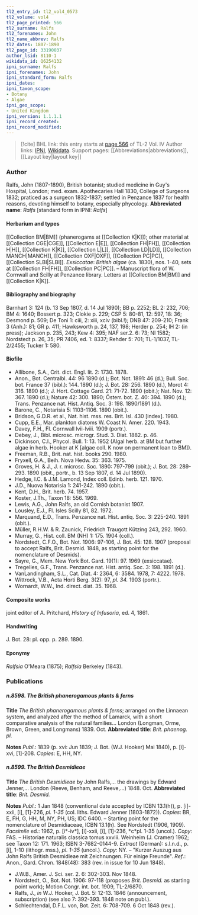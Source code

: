 ```yaml
---
tl2_entry_id: tl2_vol4_0573
tl2_volume: vol4
tl2_page_printed: 566
tl2_surname: Ralfs
tl2_forenames: John
tl2_name_abbrev: Ralfs
tl2_dates: 1807-1890
tl2_page_id: 33190037
author_lsid: 8110-1
wikidata_id: Q6254132
ipni_surname: Ralfs
ipni_forenames: John
ipni_standard_form: Ralfs
ipni_dates: 
ipni_taxon_scope: 
- Botany
- Algae
ipni_geo_scope: 
- United Kingdom
ipni_version: 1.1.1.1
ipni_record_created: 
ipni_record_modified:
---
```


> [!cite] BHL link: this entry starts at [page 566](https://www.biodiversitylibrary.org/page/33190037) of TL-2 Vol. IV
> Author links: [IPNI](https://www.ipni.org/a/8110-1), [Wikidata](https://www.wikidata.org/wiki/Q6254132). Support pages: [[Abbreviations|abbreviations]], [[Layout key|layout key]]

### Author

Ralfs, John (1807-1890), British botanist; studied medicine in Guy's Hospital, London; med. exam. Apothecaries Hall 1830, College of Surgeons 1832; praticed as a surgeon 1832-1837; settled in Penzance 1837 for health reasons, devoting himself to botany, especially phycology. 
**Abbreviated name**: *Ralfs* \[standard form in IPNI: *Ralfs*\]

#### Herbarium and types

[[Collection BM|BM]] (phanerogams at [[Collection K|K]]); other material at [[Collection CGE|CGE]], [[Collection E|E]], [[Collection FH|FH]], [[Collection H|H]], [[Collection K|K]], [[Collection L|L]], [[Collection LD|LD]], [[Collection MANCH|MANCH]], [[Collection OXF|OXF]], [[Collection PC|PC]], [[Collection SLBI|SLBI]].
*Exsiccatae*: *British algae* (ca. 1830), nos. 1-40, sets at [[Collection FH|FH]], [[Collection PC|PC]]. – Manuscript flora of W. Cornwall and Scilly at Penzance library. Letters at [[Collection BM|BM]] and [[Collection K|K]].

#### Bibliography and biography

Barnhart 3: 124 (b. 13 Sep 1807, d. 14 Jul 1890); BB p. 2252; BL 2: 232, 706; BM 4: 1640; Bossert p. 323; Clokie p. 229; CSP 5: 80-81, 12: 597, 18: 36; Desmond p. 509; De Toni 1: ciii, 2: xiii, xciv (bibl.!); DNB 47: 209-210; Frank 3 (Anh.): 81; GR p. 411; Hawksworth p. 24, 137, 198; Herder p. 254; IH 2: (in press); Jackson p. 235, 243; Kew 4: 395; NAF ser.2. 6: 73; NI 1582; Nordstedt p. 26, 35; PR 7406, ed. 1: 8337; Rehder 5: 701; TL-1/1037, TL-2/2455; Tucker 1: 580.

#### Biofile

- Allibone, S.A., Crit. dict. Engl. lit. 2: 1730. 1878.
- Anon., Bot. Centralbl. 44: 96 1890 (d.); Bot. Not. 1891: 46 (d.); Bull. Soc. bot. France 37 (bibl.): 144. 1890 (d.); J. Bot. 28: 256. 1890 (d.), Morot 4: 316. 1890 (d.); J. Hort. Cottage Gard. 21: 71-72. 1890 (obit.); Nat. Nov. 12: 367. 1890 (d.); Nature 42: 300. 1890; Österr. bot. Z. 40: 394. 1890 (d.); Trans. Penzance nat. Hist. Antiq. Soc. 3: 198. 1890/1891 (d.).
- Barone, C., Notarisia 5: 1103-1106. 1890 (obit.).
- Bridson, G.D.R. et al., Nat. hist. mss. res. Brit. Isl. 430 \[index\]. 1980.
- Cupp, E.E., Mar. plankton diatoms W. Coast N. Amer. 220. 1943.
- Davey, F.H., Fl. Cornwall lvii-lviii. 1909 (portr.).
- Debey, J., Bibl. microsc. microgr. Stud. 3. Diat. 1882. p. 46.
- Dickinson, C.I., Phycol. Bull. 1: 13. 1952 (Algal herb. at BM but further algae in herb. Hooker at K \[algae coll. K now on permanent loan to BM\]).
- Freeman, R.B., Brit. nat. hist. books 290. 1980.
- Fryxell, G.A., Beih. Nova Hedw. 35: 363. 1975.
- Groves, H. & J., J. r. microsc. Soc. 1890: 797-799 (obit.); J. Bot. 28: 289-293. 1890 (obit., portr., b. 13 Sep 1807, d. 14 Jul 1890).
- Hedge, I.C. & J.M. Lamond, Index coll. Edinb. herb. 121. 1970.
- J.D., Nuova Notarisia 1: 241-242. 1890 (obit.).
- Kent, D.H., Brit. herb. 74. 1957.
- Koster, J.Th., Taxon 18: 556. 1969.
- Lewis, A.G., John Ralfs, an old Cornish botanist 1907.
- Lousley, E.J., Fl. Isles Scilly 81, 82. 1972.
- Marquand, E.D., Trans. Penzance nat. Hist. antiq. Soc. 3: 225-240. 1891 (obit.).
- Müller, R.H.W. & R. Zaunick, Friedrich Traugott Kützing 243, 292. 1960.
- Murray, G., Hist. coll. BM (NH) 1: 175. 1904 (coll.).
- Nordstedt, C.F.O., Bot. Not. 1906: 97-106, J. Bot. 45: 128. 1907 (proposal to accept Ralfs, Brit. Desmid. 1848, as starting point for the nomenclature of Desmids).
- Sayre, G., Mem. New York Bot. Gard. 19(1): 97. 1969 (exsiccatae).
- Tregelles, G.F., Trans. Penzance nat. Hist. antiq. Soc. 3: 198. 1891 (d.).
- VanLandingham, S.L., Cat. Diat. 4: 2364, 6: 3584. 1978, 7: 4222. 1978.
- Wittrock, V.B., Acta Horti Berg. 3(2): 97, *pl. 34.* 1903 (portr.).
- Wornardt, W.W., Ind. direct. diat. 35. 1968.

#### Composite works

joint editor of A. Pritchard, *History of Infusoria*, ed. 4, 1861.

#### Handwriting

J. Bot. 28: pl. opp. p. 289. 1890.

#### Eponymy

*Ralfsia* O'Meara (1875); *Ralfsia* Berkeley (1843).

### Publications

##### n.8598. The British phanerogamous plants & ferns

**Title**
*The British phanerogamous plants & ferns*; arranged on the Linnaean system, and analyzed after the method of Lamarck, with a short comparative analysis of the natural families... London (Longman, Orme, Brown, Green, and Longmans) 1839. Oct.
**Abbreviated title**: *Brit. phaenog. pl.*

**Notes**
*Publ*.: 1839 (p. xvi: Jun 1839; J. Bot. (W.J. Hooker) Mai 1840), p. \[i\]-xvi, \[1\]-208.
*Copies*: E, HH, NY.

##### n.8599. The British Desmidieae

**Title**
*The British Desmidieae* by John Ralfs,... the drawings by Edward Jenner,... London (Reeve, Benham, and Reeve,...) 1848. Oct.
**Abbreviated title**: *Brit. Desmid.*

**Notes**
*Publ*.: 1 Jan 1848 (conventional date accepted by ICBN 13.1(h)), p. \[i\]-xxii, \[i\], \[1\]-226, *pl. 1-35* (col. liths. Edward Jenner (1803-1872)). *Copies*: BR, E, FH, G, HH, M, NY, PH, US; IDC 6400. – Starting point for the nomenclature of Desmidiaceae, ICBN 13.1(h). See Nordstedt (1906, 1909).
*Facsimile* ed.: 1962, p. \[i\*-iv\*\], \[i\]-xxii, \[i\], \[1\]-236, \*c\*pl. 1-35 (uncol.). *Copy*: FAS. – Historiae naturalis classica tomus xxviii. Weinheim (J. Cramer) 1962; see Taxon 12: 171. 1963; ISBN 3-7682-0144-9.
*Extract* (German): s.l.n.d., p. \[i\], 1-10 (lithogr. mss.), *pl. 1-35* (uncol.). *Copy*: NY. – "Kurzer Auszug aus John Ralfs British Desmidieae mit Zeichnungen. Für einige Freunde".
*Ref*.: Anon., Gard. Chron. 1848(48): 383 (rev. in issue for 10 Jun 1848).
- J.W.B., Amer. J. Sci. ser. 2. 6: 302-303. Nov 1848.
- Nordstedt, O., Bot. Not. 1906: 97-118 (proposes *Brit. Desmid.* as starting point work); Motion Congr. int. bot. 1909, TL-2/6870.
- Ralfs, J., *in* W.J. Hooker, J. Bot. 5: 12-13. 1846 (announcement, subscription) (see also 7: 392-393. 1848 note on publ.).
- Schlechtendal, D.F.L. von, Bot. Zeit. 6: 708-709. 6 Oct 1848 (rev.).

